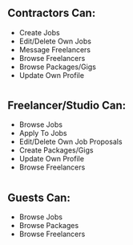 Contractors Can: 
-
- Create Jobs
- Edit/Delete Own Jobs
- Message Freelancers
- Browse Freelancers
- Browse Packages/Gigs
- Update Own Profile

#

Freelancer/Studio Can:
-
- Browse Jobs
- Apply To Jobs
- Edit/Delete Own Job Proposals
- Create Packages/Gigs
- Update Own Profile
- Browse Freelancers

#

Guests Can:
-
- Browse Jobs
- Browse Packages
- Browse Freelancers
